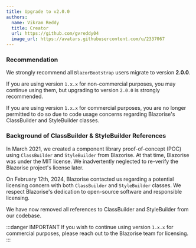 ```yaml
---
title: Upgrade to v2.0.0
authors:
  name: Vikram Reddy
  title: Creator
  url: https://github.com/gvreddy04
  image_url: https://avatars.githubusercontent.com/u/2337067
---
```


### Recommendation

We strongly recommend all `BlazorBootstrap` users migrate to version **2.0.0**.

If you are using version `1.x.x` for non-commercial purposes, you may continue using them, but upgrading to version `2.0.0` is strongly recommended.

If you are using version `1.x.x` for commercial purposes, you are no longer permitted to do so due to code usage concerns regarding Blazorise's ClassBuilder and StyleBuilder classes.

### Background of ClassBuilder & StyleBuilder References

In March 2021, we created a component library proof-of-concept (POC) using `ClassBuilder` and `StyleBuilder` from Blazorise. At that time, Blazorise was under the MIT license. We inadvertently neglected to re-verify the Blazorise project's license later.

On February 12th, 2024, Blazorise contacted us regarding a potential licensing concern with both `ClassBuilder` and `StyleBuilder` classes. We respect Blazorise's dedication to open-source software and responsible licensing.

We have now removed all references to ClassBuilder and StyleBuilder from our codebase.

:::danger IMPORTANT
If you wish to continue using version `1.x.x` for commercial purposes, please reach out to the Blazorise team for licensing.
:::
